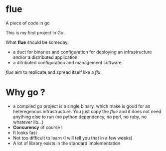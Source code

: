 # flue
A piece of code in go

This is my first project in Go.

What **flue** should be someday:
- a duct for binaries and configuration for deploying an infrastructure and/or a distributed application.
- a ditributed configuration and management software.

*flue* aim to replicate and spread itself like a *flu*.

# Why go ?

- a compiled go project is a single binary, which make is good for an heteregenous infrastructure. You just copy the *flue* and it does not need anything else to run (no python dependency, no perl, no ruby, no whatever lib...)
- **Concurency** of course !
- It looks fast
- Not too difficult to learn (I will tell you that in a few weeks)
- A lot of library exists in the standard implementation

